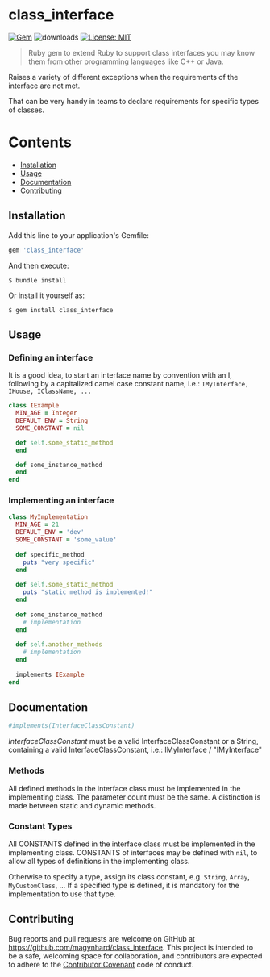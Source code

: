 # class_interface
[![Gem](https://img.shields.io/gem/v/class_interface?color=default&style=plastic&logo=ruby&logoColor=red)](https://rubygems.org/gems/class_interface)
![downloads](https://img.shields.io/gem/dt/class_interface?color=blue&style=plastic)
[![License: MIT](https://img.shields.io/badge/License-MIT-gold.svg?style=plastic&logo=mit)](LICENSE)

> Ruby gem to extend Ruby to support class interfaces you may know them from other programming languages like C++ or Java.

Raises a variety of different exceptions when the requirements of the interface are not met.

That can be very handy in teams to declare requirements for specific types of classes.

# Contents

* [Installation](#installation)
* [Usage](#usage)
* [Documentation](#documentation)
* [Contributing](#contributing)




<a name="installation"></a>
## Installation

Add this line to your application's Gemfile:

```ruby
gem 'class_interface'
```

And then execute:

    $ bundle install

Or install it yourself as:

    $ gem install class_interface




<a name="usage"></a>
## Usage

### Defining an interface

It is a good idea, to start an interface name by convention with an I, following by a capitalized camel case constant name, i.e.: `IMyInterface, IHouse, IClassName, ...` 

```ruby
class IExample
  MIN_AGE = Integer
  DEFAULT_ENV = String
  SOME_CONSTANT = nil

  def self.some_static_method
  end

  def some_instance_method
  end
end
```

### Implementing an interface

```ruby
class MyImplementation
  MIN_AGE = 21
  DEFAULT_ENV = 'dev' 
  SOME_CONSTANT = 'some_value'
  
  def specific_method
    puts "very specific"
  end
  
  def self.some_static_method
    puts "static method is implemented!"
  end
  
  def some_instance_method
    # implementation
  end
  
  def self.another_methods
    # implementation
  end
  
  implements IExample
end
```





<a name="documentation"></a>
## Documentation
```ruby
#implements(InterfaceClassConstant)
```

_InterfaceClassConstant_ must be a valid InterfaceClassConstant or a String, containing a valid InterfaceClassConstant, i.e.: IMyInterface / "IMyInterface"

### Methods

All defined methods in the interface class must be implemented in the implementing class.
The parameter count must be the same. A distinction is made between static and dynamic methods.

### Constant Types

All CONSTANTS defined in the interface class must be implemented in the implementing class.
CONSTANTS of interfaces may be defined with `nil`, to allow all types of definitions in the implementing class.

Otherwise to specify a type, assign its class constant, e.g. `String`, `Array`, `MyCustomClass`, ...
If a specified type is defined, it is mandatory for the implementation to use that type.





<a name="contributing"></a>
## Contributing

Bug reports and pull requests are welcome on GitHub at https://github.com/magynhard/class_interface. This project is intended to be a safe, welcoming space for collaboration, and contributors are expected to adhere to the [Contributor Covenant](http://contributor-covenant.org) code of conduct.

